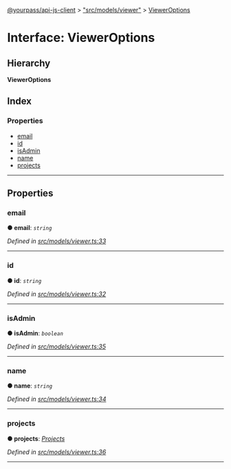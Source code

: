[@yourpass/api-js-client](../README.md) > ["src/models/viewer"](../modules/_src_models_viewer_.md) > [ViewerOptions](../interfaces/_src_models_viewer_.vieweroptions.md)

# Interface: ViewerOptions

## Hierarchy

**ViewerOptions**

## Index

### Properties

* [email](_src_models_viewer_.vieweroptions.md#email)
* [id](_src_models_viewer_.vieweroptions.md#id)
* [isAdmin](_src_models_viewer_.vieweroptions.md#isadmin)
* [name](_src_models_viewer_.vieweroptions.md#name)
* [projects](_src_models_viewer_.vieweroptions.md#projects)

---

## Properties

<a id="email"></a>

###  email

**● email**: *`string`*

*Defined in [src/models/viewer.ts:33](https://github.com/yourpass/yourpass-api-js-client/blob/ae9c408/src/models/viewer.ts#L33)*

___
<a id="id"></a>

###  id

**● id**: *`string`*

*Defined in [src/models/viewer.ts:32](https://github.com/yourpass/yourpass-api-js-client/blob/ae9c408/src/models/viewer.ts#L32)*

___
<a id="isadmin"></a>

###  isAdmin

**● isAdmin**: *`boolean`*

*Defined in [src/models/viewer.ts:35](https://github.com/yourpass/yourpass-api-js-client/blob/ae9c408/src/models/viewer.ts#L35)*

___
<a id="name"></a>

###  name

**● name**: *`string`*

*Defined in [src/models/viewer.ts:34](https://github.com/yourpass/yourpass-api-js-client/blob/ae9c408/src/models/viewer.ts#L34)*

___
<a id="projects"></a>

###  projects

**● projects**: *[Projects](_src_models_viewer_.projects.md)*

*Defined in [src/models/viewer.ts:36](https://github.com/yourpass/yourpass-api-js-client/blob/ae9c408/src/models/viewer.ts#L36)*

___

